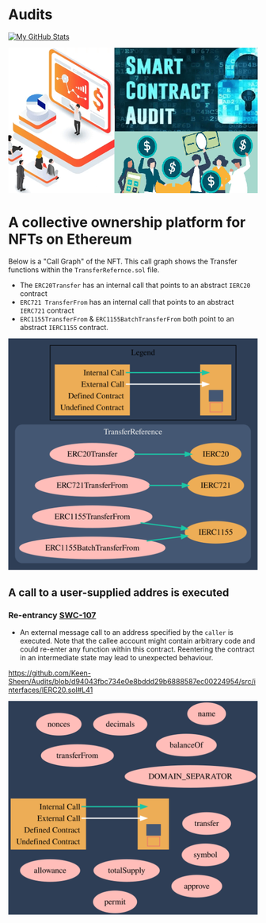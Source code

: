 # Audits


[![My GitHub Stats](https://github-readme-stats-one-bice.vercel.app/api?username=Keen-Sheen&show_icons=true&theme=dark&role=OWNER,ORGANIZATION_MEMBER,COLLABORATOR&include_all_commits=true&count_private=true)](https://github.com/billy1624#gh-dark-mode-only)

![An Image of Smart Contract Auditing](smart-contract-audit-cost.png)



# A collective ownership platform for NFTs on Ethereum

Below is a "Call Graph" of the NFT. This call graph shows the Transfer functions within the `TransferRefernce.sol` file. 

* The `ERC20Transfer` has an internal call that points to an abstract `IERC20` contract
* `ERC721 TransferFrom` has an internal call that points to an abstract `IERC721` contract
* `ERC1155TransferFrom` & `ERC1155BatchTransferFrom` both point to an abstract `IERC1155` contract.


![An Image of Audit Graph](TransferRefrences_Graph.svg)


## A call to a user-supplied addres is executed 

 ### Re-entrancy [SWC-107](https://swcregistry.io/docs/SWC-107)

  * An external message call to an address specified by the `caller` is executed. Note that the callee account might contain arbitrary code and could re-enter any function within this contract. Reentering the contract in an intermediate state may lead to unexpected behaviour. 



https://github.com/Keen-Sheen/Audits/blob/d94043fbc734e0e8bddd29b6888587ec00224954/src/interfaces/IERC20.sol#L41


![An Image of Audit Graph](IERC20_Graph.svg)
